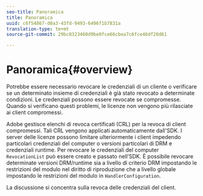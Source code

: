 ```yaml
---
seo-title: Panoramica
title: Panoramica
uuid: c6f54867-d0a3-43fd-9493-6496f1b7831a
translation-type: tm+mt
source-git-commit: 29bc8323460d9be0fce66cbea7c6fce46df20d61

---
```



# Panoramica{#overview}

Potrebbe essere necessario revocare le credenziali di un cliente o verificare se un determinato insieme di credenziali è già stato revocato a determinate condizioni. Le credenziali possono essere revocate se compromesse. Quando si verificano questi problemi, le licenze non vengono più rilasciate ai client compromessi.

Adobe gestisce elenchi di revoca certificati (CRL) per la revoca di client compromessi. Tali CRL vengono applicati automaticamente dall&#39;SDK. I server delle licenze possono limitare ulteriormente i client impedendo particolari credenziali del computer o versioni particolari di DRM e credenziali runtime. Per revocare le credenziali del computer `RevocationList` può essere creato e passato nell’SDK. È possibile revocare determinate versioni DRM/runtime sia a livello di criterio DRM impostando le restrizioni del modulo nel diritto di riproduzione che a livello globale impostando le restrizioni del modulo in `HandlerConfiguration`.

La discussione si concentra sulla revoca delle credenziali del client.
